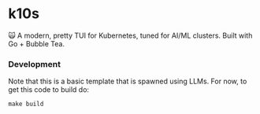 # k10s
🙀 A modern, pretty TUI for Kubernetes, tuned for AI/ML clusters. Built with Go + Bubble Tea.

### Development
Note that this is a basic template that is spawned using LLMs. For now, to get this code to build do:
```
make build
```